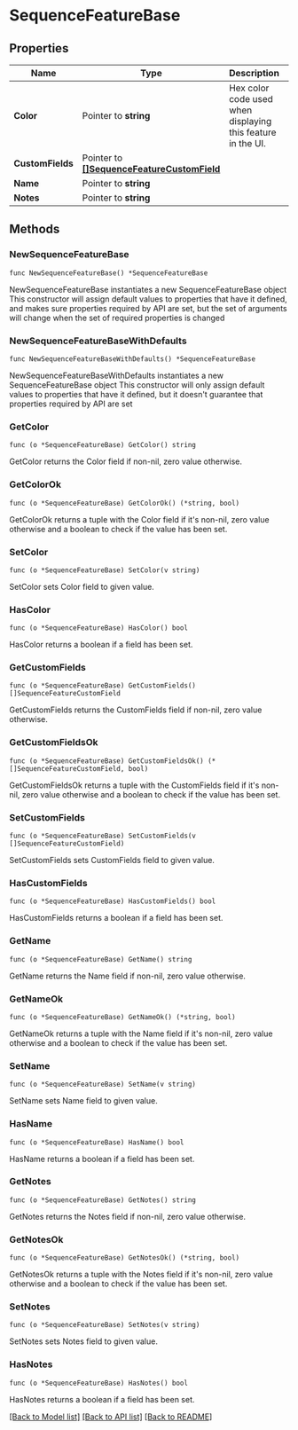 # SequenceFeatureBase

## Properties

Name | Type | Description | Notes
------------ | ------------- | ------------- | -------------
**Color** | Pointer to **string** | Hex color code used when displaying this feature in the UI. | [optional] 
**CustomFields** | Pointer to [**[]SequenceFeatureCustomField**](SequenceFeatureCustomField.md) |  | [optional] 
**Name** | Pointer to **string** |  | [optional] 
**Notes** | Pointer to **string** |  | [optional] 

## Methods

### NewSequenceFeatureBase

`func NewSequenceFeatureBase() *SequenceFeatureBase`

NewSequenceFeatureBase instantiates a new SequenceFeatureBase object
This constructor will assign default values to properties that have it defined,
and makes sure properties required by API are set, but the set of arguments
will change when the set of required properties is changed

### NewSequenceFeatureBaseWithDefaults

`func NewSequenceFeatureBaseWithDefaults() *SequenceFeatureBase`

NewSequenceFeatureBaseWithDefaults instantiates a new SequenceFeatureBase object
This constructor will only assign default values to properties that have it defined,
but it doesn't guarantee that properties required by API are set

### GetColor

`func (o *SequenceFeatureBase) GetColor() string`

GetColor returns the Color field if non-nil, zero value otherwise.

### GetColorOk

`func (o *SequenceFeatureBase) GetColorOk() (*string, bool)`

GetColorOk returns a tuple with the Color field if it's non-nil, zero value otherwise
and a boolean to check if the value has been set.

### SetColor

`func (o *SequenceFeatureBase) SetColor(v string)`

SetColor sets Color field to given value.

### HasColor

`func (o *SequenceFeatureBase) HasColor() bool`

HasColor returns a boolean if a field has been set.

### GetCustomFields

`func (o *SequenceFeatureBase) GetCustomFields() []SequenceFeatureCustomField`

GetCustomFields returns the CustomFields field if non-nil, zero value otherwise.

### GetCustomFieldsOk

`func (o *SequenceFeatureBase) GetCustomFieldsOk() (*[]SequenceFeatureCustomField, bool)`

GetCustomFieldsOk returns a tuple with the CustomFields field if it's non-nil, zero value otherwise
and a boolean to check if the value has been set.

### SetCustomFields

`func (o *SequenceFeatureBase) SetCustomFields(v []SequenceFeatureCustomField)`

SetCustomFields sets CustomFields field to given value.

### HasCustomFields

`func (o *SequenceFeatureBase) HasCustomFields() bool`

HasCustomFields returns a boolean if a field has been set.

### GetName

`func (o *SequenceFeatureBase) GetName() string`

GetName returns the Name field if non-nil, zero value otherwise.

### GetNameOk

`func (o *SequenceFeatureBase) GetNameOk() (*string, bool)`

GetNameOk returns a tuple with the Name field if it's non-nil, zero value otherwise
and a boolean to check if the value has been set.

### SetName

`func (o *SequenceFeatureBase) SetName(v string)`

SetName sets Name field to given value.

### HasName

`func (o *SequenceFeatureBase) HasName() bool`

HasName returns a boolean if a field has been set.

### GetNotes

`func (o *SequenceFeatureBase) GetNotes() string`

GetNotes returns the Notes field if non-nil, zero value otherwise.

### GetNotesOk

`func (o *SequenceFeatureBase) GetNotesOk() (*string, bool)`

GetNotesOk returns a tuple with the Notes field if it's non-nil, zero value otherwise
and a boolean to check if the value has been set.

### SetNotes

`func (o *SequenceFeatureBase) SetNotes(v string)`

SetNotes sets Notes field to given value.

### HasNotes

`func (o *SequenceFeatureBase) HasNotes() bool`

HasNotes returns a boolean if a field has been set.


[[Back to Model list]](../README.md#documentation-for-models) [[Back to API list]](../README.md#documentation-for-api-endpoints) [[Back to README]](../README.md)


